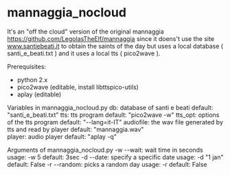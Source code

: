 # mannaggia_nocloud

It's an "off the cloud" version of the original mannaggia https://github.com/LegolasTheElf/mannaggia
since it doens't use the site www.santiebeati.it to obtain the saints of the day but uses a local database ( santi_e_beati.txt ) and it uses a local tts ( pico2wave ).

Prerequisites:
- python 2.x 
- pico2wave (editable, install libttspico-utils)
- aplay (editable)

Variables in mannaggia_nocloud.py 
db: database of santi e beati 						default: "santi_e_beati.txt"
tts: tts program 							default: "pico2wave -w"
tts_opt: options of the tts program					default: "--lang=it-IT"
audiofile: the wav file generated by tts and read by player		default: "mannaggia.wav"     
player: audio player							default: "aplay -q" 

Arguments of mannaggia_nocloud.py
-w --wait: wait time in seconds		usage: -w 5		default: 3sec
-d --date: specify a specific date	usage: -d "1 jan"	default: False
-r --random: picks a random day		usage: -r		default: False

